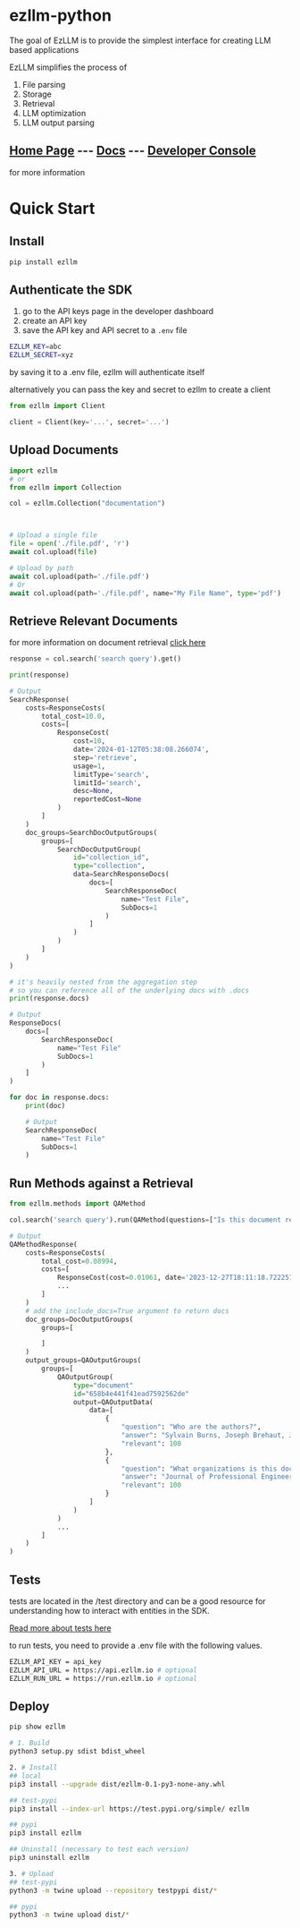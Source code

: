 # ezllm-python
The goal of EzLLM is to provide the simplest interface for creating LLM based applications

EzLLM simplifies the process of 
1. File parsing
2. Storage
3. Retrieval
4. LLM optimization
5. LLM output parsing

## [Home Page](https://ezllm.io) --- [Docs](https://docs.ezllm.io) --- [Developer Console](https://console.ezllm.io)

for more information




# Quick Start
## Install
```bash
pip install ezllm
```

## Authenticate the SDK
1. go to the API keys page in the developer dashboard
2. create an API key
3. save the API key and API secret to a `.env` file

```bash
EZLLM_KEY=abc
EZLLM_SECRET=xyz
```
by saving it to a .env file, ezllm will authenticate itself

alternatively you can pass the key and secret to ezllm to create a client

```py
from ezllm import Client

client = Client(key='...', secret='...')
```

## Upload Documents
```py
import ezllm
# or
from ezllm import Collection

col = ezllm.Collection("documentation")



# Upload a single file
file = open('./file.pdf', 'r')
await col.upload(file)

# Upload by path
await col.upload(path='./file.pdf')
# Or
await col.upload(path='./file.pdf', name="My File Name", type='pdf')
```

## Retrieve Relevant Documents
for more information on document retrieval [click here](</retrieval/Retrieval>)

```py
response = col.search('search query').get()

print(response)

# Output
SearchResponse(
    costs=ResponseCosts(
        total_cost=10.0,
        costs=[
            ResponseCost(
                cost=10,
                date='2024-01-12T05:38:08.266074',
                step='retrieve',
                usage=1,
                limitType='search',
                limitId='search',
                desc=None,
                reportedCost=None
            )
        ]
    )
    doc_groups=SearchDocOutputGroups(
        groups=[
            SearchDocOutputGroup(
                id="collection_id",
                type="collection",
                data=SearchResponseDocs(
                    docs=[
                        SearchResponseDoc(
                            name="Test File",
                            SubDocs=1
                        )
                    ]
                )
            )
        ]
    )
)

# it's heavily nested from the aggregation step
# so you can reference all of the underlying docs with .docs
print(response.docs)

# Output
ResponseDocs(
    docs=[
        SearchResponseDoc(
            name="Test File"
            SubDocs=1
        )
    ]
)

for doc in response.docs:
    print(doc)

    # Output
    SearchResponseDoc(
        name="Test File"
        SubDocs=1
    )
```


## Run Methods against a Retrieval
```py
from ezllm.methods import QAMethod

col.search('search query').run(QAMethod(questions=["Is this document relevant to my research in XYZ"]))

# Output
QAMethodResponse(
    costs=ResponseCosts(
        total_cost=0.08994,
        costs=[
            ResponseCost(cost=0.01061, date='2023-12-27T18:11:18.722257', step='method', usage=835, limitType='llm', limitId='gpt-4-1106-preview', desc=None, reportedCost=None)
            ...
        ]
    )
    # add the include_docs=True argument to return docs
    doc_groups=DocOutputGroups(
        groups=[

        ]
    )
    output_groups=QAOutputGroups(
        groups=[
            QAOutputGroup(
                type="document"
                id="658b4e441f41ead7592562de"
                output=QAOutputData(
                    data=[
                        {
                            "question": "Who are the authors?",
                            "answer": "Sylvain Burns, Joseph Brehaut, Jamie Britton",
                            "relevant": 100
                        },
                        {
                            "question": "What organizations is this document from?",
                            "answer": "Journal of Professional Engineering, University of Ottawa",
                            "relevant": 100
                        }
                    ]
                )
            )
            ...
        ]
    )
)
```


## Tests
tests are located in the /test directory and can be a good resource for understanding how to interact with entities in the SDK.

[Read more about tests here ](<./tests/README.md>)

to run tests, you need to provide a .env file with the following values.
```bash
EZLLM_API_KEY = api_key
EZLLM_API_URL = https://api.ezllm.io # optional
EZLLM_RUN_URL = https://run.ezllm.io # optional
```


## Deploy
```bash
pip show ezllm

# 1. Build
python3 setup.py sdist bdist_wheel

2. # Install
## local
pip3 install --upgrade dist/ezllm-0.1-py3-none-any.whl

## test-pypi
pip3 install --index-url https://test.pypi.org/simple/ ezllm

## pypi
pip3 install ezllm

## Uninstall (necessary to test each version)
pip3 uninstall ezllm 

3. # Upload
## test-pypi
python3 -m twine upload --repository testpypi dist/*

## pypi
python3 -m twine upload dist/*
```